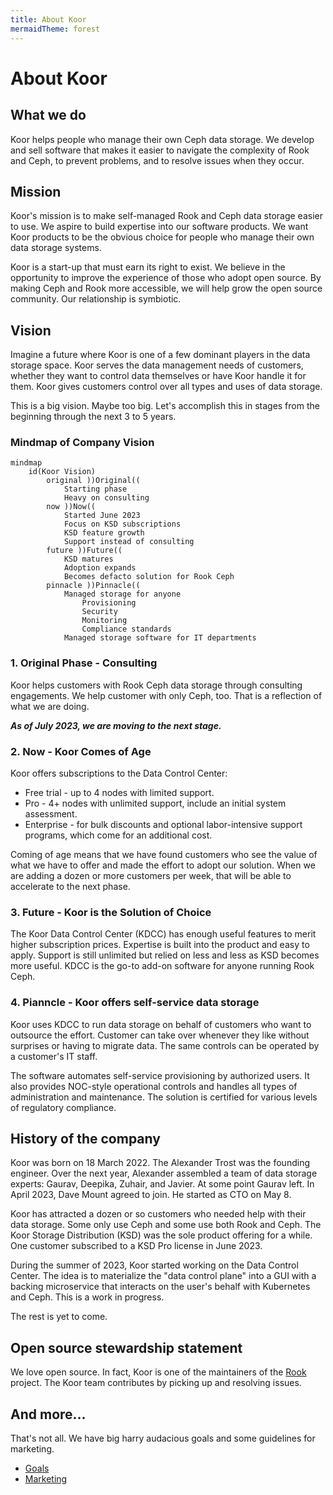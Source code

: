 ```yaml
---
title: About Koor
mermaidTheme: forest
---
```


# About Koor

## What we do

Koor helps people who manage their own Ceph data storage. We develop and sell software that makes it easier to navigate the complexity of Rook and Ceph, to prevent problems, and to resolve issues when they occur.


## Mission

Koor's mission is to make self-managed Rook and Ceph data storage easier to use. We aspire to build expertise into our software products. We want Koor products to be the obvious choice for people who manage their own data storage systems.

Koor is a start-up that must earn its right to exist. We believe in the opportunity to improve the experience of those who adopt open source. By making Ceph and Rook more accessible, we will help grow the open source community. Our relationship is symbiotic.


## Vision

Imagine a future where Koor is one of a few dominant players in the data storage space. Koor serves the data management needs of customers, whether they want to control data themselves or have Koor handle it for them. Koor gives customers control over all types and uses of data storage.

This is a big vision. Maybe too big. Let's accomplish this in stages from the beginning through the next 3 to 5 years.


### Mindmap of Company Vision

```mermaid
mindmap
    id(Koor Vision)
        original ))Original((
            Starting phase
            Heavy on consulting
        now ))Now((
            Started June 2023
            Focus on KSD subscriptions
            KSD feature growth
            Support instead of consulting
        future ))Future((
            KSD matures
            Adoption expands
            Becomes defacto solution for Rook Ceph
        pinnacle ))Pinnacle((
            Managed storage for anyone
                Provisioning
                Security
                Monitoring
                Compliance standards
            Managed storage software for IT departments
```


### 1. Original Phase - Consulting

Koor helps customers with Rook Ceph data storage through consulting engagements. We help customer with only Ceph, too. That is a reflection of what we are doing.

***As of July 2023, we are moving to the next stage.***

### 2. Now - Koor Comes of Age

Koor offers subscriptions to the Data Control Center: 

* Free trial - up to 4 nodes with limited support.
* Pro - 4+ nodes with unlimited support, include an initial system assessment.
* Enterprise - for bulk discounts and optional labor-intensive support programs, which come for an additional cost.

Coming of age means that we have found customers who see the value of what we have to offer and made the effort to adopt our solution. When we are adding a dozen or more customers per week, that will be able to accelerate to the next phase.


### 3. Future - Koor is the Solution of Choice

The Koor Data Control Center (KDCC) has enough useful features to merit higher subscription prices. Expertise is built into the product and easy to apply. Support is still unlimited but relied on less and less as KSD becomes more useful. KDCC is the go-to add-on software for anyone running Rook Ceph.


### 4. Pianncle - Koor offers self-service data storage

Koor uses KDCC to run data storage on behalf of customers who want to outsource the effort. Customer can take over whenever they like without surprises or having to migrate data. The same controls can be operated by a customer's IT staff.

The software automates self-service provisioning by authorized users. It also provides NOC-style operational controls and handles all types of administration and maintenance. The solution is certified for various levels of regulatory compliance.


## History of the company

Koor was born on 18 March 2022. The Alexander Trost was the founding engineer. Over the next year, Alexander assembled a team of data storage experts: Gaurav, Deepika, Zuhair, and Javier. At some point Gaurav left. In April 2023, Dave Mount agreed to join. He started as CTO on May 8.

Koor has attracted a dozen or so customers who needed help with their data storage. Some only use Ceph and some use both Rook and Ceph. The Koor Storage Distribution (KSD) was the sole product offering for a while. One customer subscribed to a KSD Pro license in June 2023.

During the summer of 2023, Koor started working on the Data Control Center. The idea is to materialize the "data control plane" into a GUI with a backing microservice that interacts on the user's behalf with Kubernetes and Ceph. This is a work in progress.

The rest is yet to come.

## Open source stewardship statement

We love open source. In fact, Koor is one of the maintainers of the [Rook](https://rook.io) project. The Koor team contributes by picking up and resolving issues.


## And more…

That's not all. We have big harry audacious goals and some guidelines for marketing.

- [Goals](goals/)
- [Marketing](marketing/)
